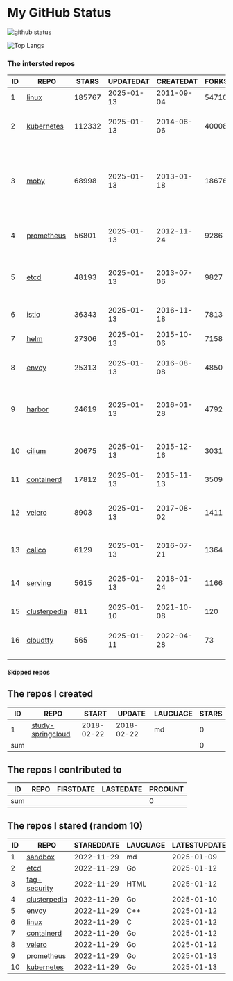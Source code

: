 # My GitHub Status

<img src="https://github-readme-stats-1.yihong0618.vercel.app/api?username=daoqingniu&show_icons=true&&&hide_title=true&count_private=true" alt="github status" />

![Top Langs](https://github-readme-stats-1.yihong0618.vercel.app/api/top-langs/?username=daoqingniu&layout=compact)

<!--START_SECTION:github_repos-->
### The intersted repos
| ID |                              REPO                               | STARS  | UPDATEDAT  | CREATEDAT  | FORKSCOUNT |                                                DESCRIPTIONS                                                |
|----|-----------------------------------------------------------------|--------|------------|------------|------------|------------------------------------------------------------------------------------------------------------|
|  1 | [linux](https://github.com/torvalds/linux)                      | 185767 | 2025-01-13 | 2011-09-04 |      54710 | Linux kernel source tree                                                                                   |
|  2 | [kubernetes](https://github.com/kubernetes/kubernetes)          | 112332 | 2025-01-13 | 2014-06-06 |      40008 | Production-Grade Container Scheduling and Management                                                       |
|  3 | [moby](https://github.com/moby/moby)                            |  68998 | 2025-01-13 | 2013-01-18 |      18676 | The Moby Project - a collaborative project for the container ecosystem to assemble container-based systems |
|  4 | [prometheus](https://github.com/prometheus/prometheus)          |  56801 | 2025-01-13 | 2012-11-24 |       9286 | The Prometheus monitoring system and time series database.                                                 |
|  5 | [etcd](https://github.com/etcd-io/etcd)                         |  48193 | 2025-01-13 | 2013-07-06 |       9827 | Distributed reliable key-value store for the most critical data of a distributed system                    |
|  6 | [istio](https://github.com/istio/istio)                         |  36343 | 2025-01-13 | 2016-11-18 |       7813 | Connect, secure, control, and observe services.                                                            |
|  7 | [helm](https://github.com/helm/helm)                            |  27306 | 2025-01-13 | 2015-10-06 |       7158 | The Kubernetes Package Manager                                                                             |
|  8 | [envoy](https://github.com/envoyproxy/envoy)                    |  25313 | 2025-01-13 | 2016-08-08 |       4850 | Cloud-native high-performance edge/middle/service proxy                                                    |
|  9 | [harbor](https://github.com/goharbor/harbor)                    |  24619 | 2025-01-13 | 2016-01-28 |       4792 | An open source trusted cloud native registry project that stores, signs, and scans content.                |
| 10 | [cilium](https://github.com/cilium/cilium)                      |  20675 | 2025-01-13 | 2015-12-16 |       3031 | eBPF-based Networking, Security, and Observability                                                         |
| 11 | [containerd](https://github.com/containerd/containerd)          |  17812 | 2025-01-13 | 2015-11-13 |       3509 | An open and reliable container runtime                                                                     |
| 12 | [velero](https://github.com/vmware-tanzu/velero)                |   8903 | 2025-01-13 | 2017-08-02 |       1411 | Backup and migrate Kubernetes applications and their persistent volumes                                    |
| 13 | [calico](https://github.com/projectcalico/calico)               |   6129 | 2025-01-13 | 2016-07-21 |       1364 | Cloud native networking and network security                                                               |
| 14 | [serving](https://github.com/knative/serving)                   |   5615 | 2025-01-13 | 2018-01-24 |       1166 | Kubernetes-based, scale-to-zero, request-driven compute                                                    |
| 15 | [clusterpedia](https://github.com/clusterpedia-io/clusterpedia) |    811 | 2025-01-10 | 2021-10-08 |        120 | The Encyclopedia of Kubernetes clusters                                                                    |
| 16 | [cloudtty](https://github.com/cloudtty/cloudtty)                |    565 | 2025-01-11 | 2022-04-28 |         73 | A Friendly Kubernetes CloudShell (Web Terminal) !                                                          |



#### Skipped repos
<!--END_SECTION:github_repos-->

<!--START_SECTION:my_github-->
## The repos I created
| ID  |                                 REPO                                 |   START    |   UPDATE   | LAUGUAGE | STARS |
|-----|----------------------------------------------------------------------|------------|------------|----------|-------|
|   1 | [study-springcloud](https://github.com/daoqingniu/study-springcloud) | 2018-02-22 | 2018-02-22 | md       |     0 |
| sum |                                                                      |            |            |          |     0 |

## The repos I contributed to
| ID  | REPO | FIRSTDATE | LASTEDATE | PRCOUNT |
|-----|------|-----------|-----------|---------|
| sum |      |           |           |       0 |

## The repos I stared (random 10)
| ID |                              REPO                               | STAREDDATE | LAUGUAGE | LATESTUPDATE |
|----|-----------------------------------------------------------------|------------|----------|--------------|
|  1 | [sandbox](https://github.com/cncf/sandbox)                      | 2022-11-29 | md       | 2025-01-09   |
|  2 | [etcd](https://github.com/etcd-io/etcd)                         | 2022-11-29 | Go       | 2025-01-12   |
|  3 | [tag-security](https://github.com/cncf/tag-security)            | 2022-11-29 | HTML     | 2025-01-12   |
|  4 | [clusterpedia](https://github.com/clusterpedia-io/clusterpedia) | 2022-11-29 | Go       | 2025-01-10   |
|  5 | [envoy](https://github.com/envoyproxy/envoy)                    | 2022-11-29 | C++      | 2025-01-12   |
|  6 | [linux](https://github.com/torvalds/linux)                      | 2022-11-29 | C        | 2025-01-12   |
|  7 | [containerd](https://github.com/containerd/containerd)          | 2022-11-29 | Go       | 2025-01-12   |
|  8 | [velero](https://github.com/vmware-tanzu/velero)                | 2022-11-29 | Go       | 2025-01-12   |
|  9 | [prometheus](https://github.com/prometheus/prometheus)          | 2022-11-29 | Go       | 2025-01-13   |
| 10 | [kubernetes](https://github.com/kubernetes/kubernetes)          | 2022-11-29 | Go       | 2025-01-13   |

<!--END_SECTION:my_github-->
